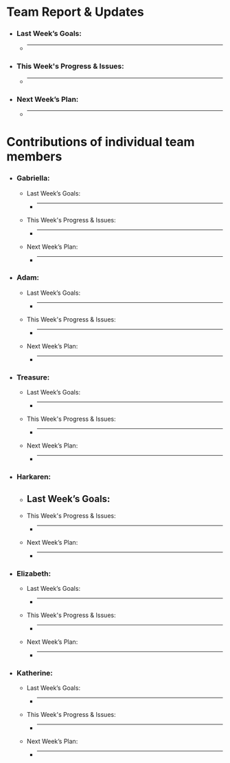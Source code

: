 # Team Report & Updates
  - ### Last Week’s Goals:
      -  _____________________________________________________________
  - ### This Week's Progress & Issues:
      -  _____________________________________________________________
  - ### Next Week’s Plan:
      -  _____________________________________________________________

# Contributions of individual team members
  - ### Gabriella:
      - Last Week’s Goals:
          -  ________________________________________________________________
      - This Week's Progress & Issues:
          -  ________________________________________________________________
      - Next Week’s Plan:
          -  ________________________________________________________________
  
  - ### Adam:
      - Last Week’s Goals:
          -  ________________________________________________________________
      - This Week's Progress & Issues:
          -  ________________________________________________________________
      - Next Week’s Plan:
          -  ________________________________________________________________
        
  - ### Treasure:
      - Last Week’s Goals:
          -  ________________________________________________________________
      - This Week's Progress & Issues:
          -  ________________________________________________________________
      - Next Week’s Plan:
          -  ________________________________________________________________
          
  - ### Harkaren:
      - Last Week’s Goals:
          - 
      - This Week's Progress & Issues:
          -  ________________________________________________________________
      - Next Week’s Plan:
          -  ________________________________________________________________
        
  - ### Elizabeth:
      - Last Week’s Goals:
          -  ________________________________________________________________
      - This Week's Progress & Issues:
          -  ________________________________________________________________
      - Next Week’s Plan:
          -  ________________________________________________________________
        
  - ### Katherine:
      - Last Week’s Goals:
          -  ________________________________________________________________
      - This Week's Progress & Issues:
          -  ________________________________________________________________
      - Next Week’s Plan:
          -  ________________________________________________________________
